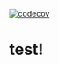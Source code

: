 [![codecov](https://codecov.io/gh/TechnionYP5777/test/branch/master/graph/badge.svg)](https://codecov.io/gh/damnePers/test)
# test!
